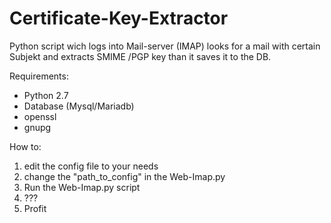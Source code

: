 # Certificate-Key-Extractor
Python script wich logs into Mail-server (IMAP) looks for a mail with certain Subjekt and extracts SMIME /PGP key than it saves it to the DB.

Requirements:
- Python 2.7
- Database (Mysql/Mariadb)
- openssl
- gnupg


How to:

1. edit the config file to your needs
2. change the "path_to_config" in the Web-Imap.py
3. Run the Web-Imap.py script
4. ???
5. Profit
